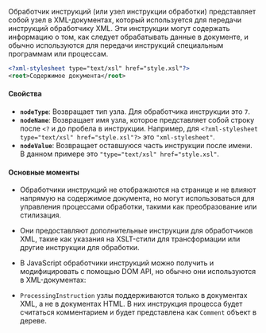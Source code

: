 Обработчик инструкций (или узел инструкции обработки) представляет собой узел в XML-документах, который используется для передачи инструкций обработчику XML. Эти инструкции могут содержать информацию о том, как следует обрабатывать данные в документе, и обычно используются для передачи инструкций специальным программам или процессам.

```XML
<?xml-stylesheet type="text/xsl" href="style.xsl"?>
<root>Содержимое документа</root>
```


#### Свойства

- **`nodeType`**: Возвращает тип узла. Для обработчика инструкции это `7`.
- **`nodeName`**: Возвращает имя узла, которое представляет собой строку после `<?` и до пробела в инструкции. Например, для `<?xml-stylesheet type="text/xsl" href="style.xsl"?>` это `"xml-stylesheet"`.
- **`nodeValue`**: Возвращает оставшуюся часть инструкции после имени. В данном примере это `"type="text/xsl" href="style.xsl"`.

#### Основные моменты

- Обработчики инструкций не отображаются на странице и не влияют напрямую на содержимое документа, но могут использоваться для управления процессами обработки, такими как преобразование или стилизация.
    
- Они предоставляют дополнительные инструкции для обработчиков XML, такие как указания на XSLT-стили для трансформации или другие инструкции для обработки.
    
- В JavaScript обработчики инструкций можно получить и модифицировать с помощью DOM API, но обычно они используются в XML-документах:

- `ProcessingInstruction` узлы поддерживаются только в документах XML, а не в документах HTML. В них инструкция процесса будет считаться комментарием и будет представлена ​​как `Comment` объект в дереве.